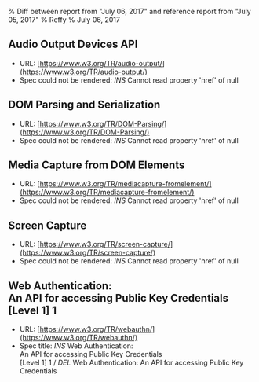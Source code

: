 % Diff between report from "July 06, 2017" and reference report from "July 05, 2017"
% Reffy
% July 06, 2017

## Audio Output Devices API

- URL: [https://www.w3.org/TR/audio-output/](https://www.w3.org/TR/audio-output/)
- Spec could not be rendered: *INS* Cannot read property 'href' of null


## DOM Parsing and Serialization

- URL: [https://www.w3.org/TR/DOM-Parsing/](https://www.w3.org/TR/DOM-Parsing/)
- Spec could not be rendered: *INS* Cannot read property 'href' of null


## Media Capture from DOM Elements

- URL: [https://www.w3.org/TR/mediacapture-fromelement/](https://www.w3.org/TR/mediacapture-fromelement/)
- Spec could not be rendered: *INS* Cannot read property 'href' of null


## Screen Capture

- URL: [https://www.w3.org/TR/screen-capture/](https://www.w3.org/TR/screen-capture/)
- Spec could not be rendered: *INS* Cannot read property 'href' of null


## Web Authentication:<br>An API for accessing Public Key Credentials<br>[Level 1] 1

- URL: [https://www.w3.org/TR/webauthn/](https://www.w3.org/TR/webauthn/)
- Spec title: *INS* Web Authentication:<br>An API for accessing Public Key Credentials<br>[Level 1] 1 / *DEL* Web Authentication: An API for accessing Public Key Credentials


